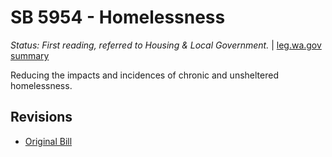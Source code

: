 # SB 5954 - Homelessness
*Status: First reading, referred to Housing & Local Government.* | [leg.wa.gov summary](https://app.leg.wa.gov/billsummary?BillNumber=5954&Year=2021)

Reducing the impacts and incidences of chronic and unsheltered homelessness.

## Revisions
* [Original Bill](1/)